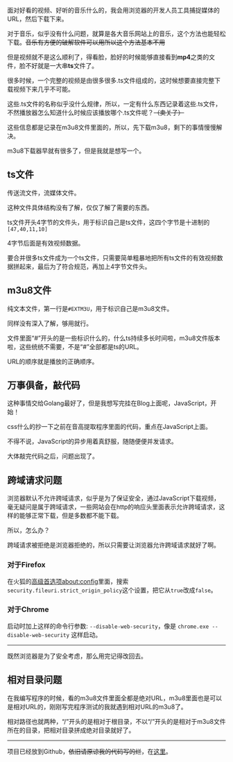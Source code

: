 面对好看的视频、好听的音乐什么的，我会用浏览器的开发人员工具捕捉媒体的URL，然后下载下来。

对于音乐，似乎没有什么问题，就算是各大音乐网站上的音乐，这个方法也能轻松下载。~~音乐有方便的破解软件可以用所以这个方法基本不用~~

但是视频就不是这么顺利了，得看脸，脸好的时候能够直接看到**mp4**之类的文件，脸不好就是一大串**ts**文件了。

很多时候，一个完整的视频是由很多很多.ts文件组成的，这时候想要直接完整下载视频下来几乎不可能。

这些.ts文件的名称似乎没什么规律，所以，一定有什么东西记录着这些.ts文件，不然播放器怎么知道什么时候应该播放哪个.ts文件呢？~~（卖关子）~~

这些信息都是记录在m3u8文件里面的，所以，先下载m3u8，剩下的事情慢慢解决。

m3u8下载器早就有很多了，但是我就是想写一个。

## ts文件

传送流文件，流媒体文件。

这种文件具体结构没有了解，仅仅了解了需要的东西。

ts文件开头4字节的文件头，用于标识自己是ts文件，这四个字节是十进制的`[47,40,11,10]`

4字节后面是有效视频数据。

要合并很多ts文件成为一个ts文件，只需要简单粗暴地把所有ts文件的有效视频数据拼起来，最后为了符合规范，再加上4字节文件头。

## m3u8文件

纯文本文件，第一行是`#EXTM3U`，用于标识自己是m3u8文件。

同样没有深入了解，够用就行。

文件里面“#”开头的是一些标识什么的，什么ts持续多长时间啦，m3u8文件版本啦，这些统统不需要，不是“#”全部都是ts的URL。

URL的顺序就是播放的正确顺序。

## 万事俱备，敲代码

这种事情交给Golang最好了，但是我想写完挂在Blog上面呢，JavaScript，开始！

css什么的抄一下之前在音高提取程序里面的代码，重点在JavaScript上面。

不得不说，JavaScript的异步用着真舒服，随随便便并发请求。

大体敲完代码之后，问题出现了。

## 跨域请求问题

浏览器默认不允许跨域请求，似乎是为了保证安全，通过JavaScript下载视频，毫无疑问是属于跨域请求，一些网站会在http的响应头里面表示允许跨域请求，这样的能够正常下载，但是多数都不能下载。

所以，怎么办？

跨域请求被拒绝是浏览器拒绝的，所以只需要让浏览器允许跨域请求就好了啊。

### 对于Firefox

在火狐的[高级首选项about:config](about:config)里面，搜索`security.fileuri.strict_origin_policy`这个设置，把它从`true`改成`false`。

### 对于Chrome

启动时加上这样的命令行参数: `--disable-web-security`，像是 `chrome.exe --disable-web-security` 这样启动。

---

既然浏览器是为了安全考虑，那么用完记得改回去。

## 相对目录问题

在我编写程序的时候，看的m3u8文件里面全都是绝对URL，m3u8里面也是可以是相对URL的，刚刚写完程序测试的我就遇到相对URL的m3u8了。

相对路径也就两种，“/”开头的是相对于根目录，不以“/”开头的是相对于m3u8文件所在的目录，把相对目录拼成绝对目录就好了。

---

项目已经放到Github，~~依旧请原谅我的代码写的烂~~，在[这里](https://ffeng123.github.io/M3U8-download-tool/)。